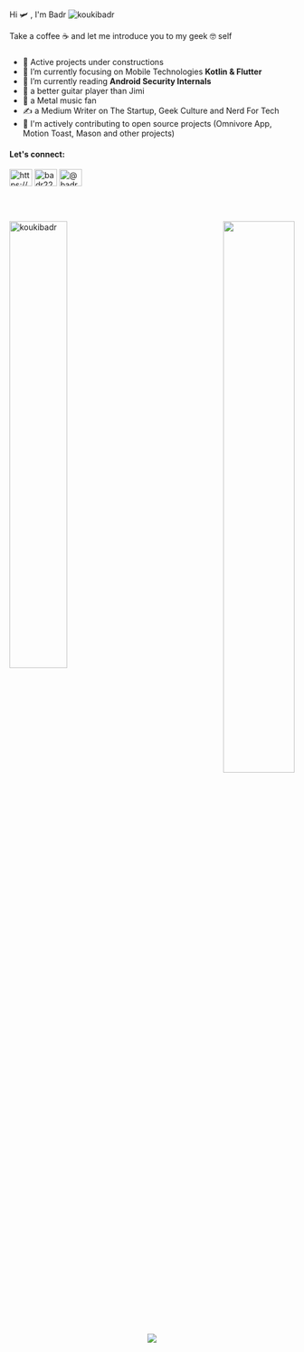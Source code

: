 Hi 🛩️ , I'm Badr <img src="https://komarev.com/ghpvc/?username=koukibadr&label=Profile%20views&color=0e75b6&style=flat" alt="koukibadr" /></h1>

Take a coffee ☕ and let me introduce you to my geek 🤓 self
<h3 align="left"> </h3>

- 👷 Active projects under constructions
- 🌱 I’m currently focusing on Mobile Technologies **Kotlin & Flutter**
- 📖 I’m currently reading **Android Security Internals**
- 🎸 a better guitar player than Jimi
- 🤘 a Metal music fan
- ✍️ a Medium Writer on The Startup, Geek Culture and Nerd For Tech
- 👯 I'm actively contributing to open source projects (Omnivore App, Motion Toast, Mason and other projects)
<h4 align="left">Let's connect:</h4>
<p align="left">
<a href="https://linkedin.com/in/https://www.linkedin.com/in/badr-kouki-996351116/" target="blank"><img align="center" src="https://raw.githubusercontent.com/rahuldkjain/github-profile-readme-generator/master/src/images/icons/Social/linked-in-alt.svg" alt="https://www.linkedin.com/in/badr-kouki-996351116/" height="30" width="40" /></a>
<a href="https://dribbble.com/badr2210" target="blank"><img align="center" src="https://raw.githubusercontent.com/rahuldkjain/github-profile-readme-generator/master/src/images/icons/Social/dribbble.svg" alt="badr2210" height="30" width="40" /></a>
<a href="https://medium.com/@badrkouki" target="blank"><img align="center" src="https://raw.githubusercontent.com/rahuldkjain/github-profile-readme-generator/master/src/images/icons/Social/medium.svg" alt="@badrkouki" height="30" width="40" /></a>
</p>

<br>
<br>

<div>
  <p><img  align="left" src="https://github-readme-stats.vercel.app/api/top-langs?username=koukibadr&hide=cmake,html,cpp,c,css&show_icons=true&locale=en&layout=donut&hide_progress=true" alt="koukibadr" width="45%" /></p>
  <div align="right" >
    <picture>
  <source
    srcset="https://github-readme-stats.vercel.app/api?username=koukibadr&show_icons=true&theme=dark&rank_icon=github"
    media="(prefers-color-scheme: dark)"
  />
  <source
    srcset="https://github-readme-stats.vercel.app/api?username=koukibadr&show_icons=true"
    media="(prefers-color-scheme: light), (prefers-color-scheme: no-preference)"
  />
  <img src="https://github-readme-stats.vercel.app/api?username=koukibadr&show_icons=true" width="50%"/>
</picture>
  </div>
</div>

<br>

<div align="center" >
  <img src="https://github-profile-trophy.vercel.app/?username=koukibadr&row=1"/>
</div>








